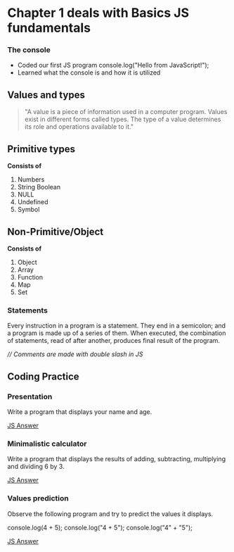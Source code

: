 # Chapter 1 deals with Basics JS fundamentals

### The console

* Coded our first JS program console.log("Hello from JavaScript!");
* Learned what the console is and how it is utilized

## Values and types

>"A value is a piece of information used in a computer program. Values exist in different forms called types. The type of a value determines its role and operations available to it."

## Primitive types

**Consists of**
1. Numbers
1. String Boolean
1. NULL
1. Undefined
1. Symbol

## Non-Primitive/Object

**Consists of**
1. Object
1. Array
1. Function
1. Map
1. Set

### Statements

Every instruction in a program is a statement. They end in a semicolon; and a program is made up of a series of them. When executed, the combination of statements, read of after another, produces final result of the program. 

*// Comments are made with double slash in JS*

## Coding Practice

### Presentation
Write a program that displays your name and age. 

[JS Answer](https://github.com/DashlinS/JSWAY/blob/master/Chapter1_basics/JS/presentation.js)

### Minimalistic calculator
Write a program that displays the results of adding, subtracting, multiplying and dividing 6 by 3.

[JS Answer](https://github.com/DashlinS/JSWAY/blob/master/Chapter1_basics/JS/calc.js)

### Values prediction
Observe the following program and try to predict the values it displays.

console.log(4 + 5);
console.log("4 + 5");
console.log("4" + "5");

[JS Answer](https://github.com/DashlinS/JSWAY/blob/master/Chapter1_basics/JS/prediction.js)


